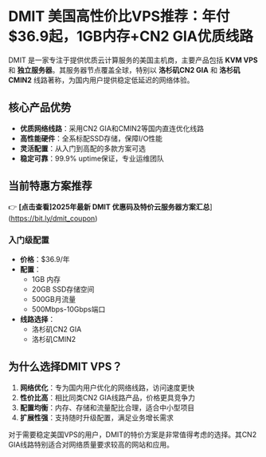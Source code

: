 # DMIT 美国高性价比VPS推荐：年付$36.9起，1GB内存+CN2 GIA优质线路

DMIT 是一家专注于提供优质云计算服务的美国主机商，主要产品包括 **KVM VPS** 和 **独立服务器**。其服务器节点覆盖全球，特别以 **洛杉矶CN2 GIA** 和 **洛杉矶CMIN2** 线路著称，为国内用户提供稳定低延迟的网络体验。

## 核心产品优势

- **优质网络线路**：采用CN2 GIA和CMIN2等国内直连优化线路
- **高性能硬件**：全系标配SSD存储，保障I/O性能
- **灵活配置**：从入门到高配的多款方案可选
- **稳定可靠**：99.9% uptime保证，专业运维团队

## 当前特惠方案推荐

👉 **[点击查看]2025年最新 DMIT 优惠码及特价云服务器方案汇总**](https://bit.ly/dmit_coupon)

### 入门级配置
- **价格**：$36.9/年
- **配置**：
  - 1GB 内存
  - 20GB SSD存储空间
  - 500GB月流量
  - 500Mbps-10Gbps端口
- **线路选择**：
  - 洛杉矶CN2 GIA
  - 洛杉矶CMIN2

## 为什么选择DMIT VPS？

1. **网络优化**：专为国内用户优化的网络线路，访问速度更快
2. **性价比高**：相比同类CN2 GIA线路产品，价格更具竞争力
3. **配置均衡**：内存、存储和流量配比合理，适合中小型项目
4. **扩展性强**：支持随时升级配置，满足业务增长需求

对于需要稳定美国VPS的用户，DMIT的特价方案是非常值得考虑的选择。其CN2 GIA线路特别适合对网络质量要求较高的网站和应用。